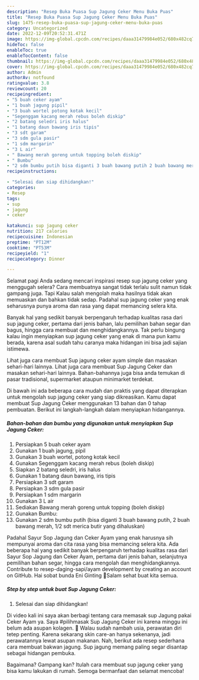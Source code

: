 ```yaml
---
description: "Resep Buka Puasa Sup Jagung Ceker Menu Buka Puas"
title: "Resep Buka Puasa Sup Jagung Ceker Menu Buka Puas"
slug: 1475-resep-buka-puasa-sup-jagung-ceker-menu-buka-puas
category: Uncategorized
date: 2022-12-09T20:52:31.471Z
image: https://img-global.cpcdn.com/recipes/daaa31479984e052/680x482cq70/sup-jagung-ceker-foto-resep-utama.jpg
hideToc: false
enableToc: true
enableTocContent: false
thumbnail: https://img-global.cpcdn.com/recipes/daaa31479984e052/680x482cq70/sup-jagung-ceker-foto-resep-utama.jpg
cover: https://img-global.cpcdn.com/recipes/daaa31479984e052/680x482cq70/sup-jagung-ceker-foto-resep-utama.jpg
author: Admin
authorAv: notfound
ratingvalue: 3.8
reviewcount: 20
recipeingredient:
- "5 buah ceker ayam"
- "1 buah jagung pipil"
- "3 buah wortel potong kotak kecil"
- "Segenggam kacang merah rebus boleh diskip"
- "2 batang seledri iris halus"
- "1 batang daun bawang iris tipis"
- "3 sdt garam"
- "3 sdm gula pasir"
- "1 sdm margarin"
- "3 L air"
- " Bawang merah goreng untuk topping boleh diskip"
- " Bumbu"
- "2 sdm bumbu putih bisa diganti 3 buah bawang putih 2 buah bawang merah 12 sdt merica butir yang dihaluskan"
recipeinstructions:

- "Selesai dan siap dihidangkan!"
categories:
- Resep
tags:
- sup
- jagung
- ceker

katakunci: sup jagung ceker 
nutrition: 217 calories
recipecuisine: Indonesian
preptime: "PT12M"
cooktime: "PT53M"
recipeyield: "1"
recipecategory: Dinner

---
```



Selamat pagi Anda sedang mencari inspirasi resep sup jagung ceker yang menggugah selera? Cara membuatnya sangat tidak terlalu sulit namun tidak gampang juga. Tapi Kalau salah mengolah maka hasilnya tidak akan memuaskan dan bahkan tidak sedap. Padahal sup jagung ceker yang enak seharusnya punya aroma dan rasa yang dapat memancing selera kita.


Banyak hal yang sedikit banyak berpengaruh terhadap kualitas rasa dari sup jagung ceker, pertama dari jenis bahan, lalu pemilihan bahan segar dan bagus, hingga cara membuat dan menghidangkannya. Tak perlu bingung kalau ingin menyiapkan sup jagung ceker yang enak di mana pun kamu berada, karena asal sudah tahu caranya maka hidangan ini bisa jadi sajian istimewa.

Lihat juga cara membuat Sup jagung ceker ayam simple dan masakan sehari-hari lainnya. Lihat juga cara membuat Sup Jagung Ceker dan masakan sehari-hari lainnya. Bahan-bahannya juga bisa anda temukan di pasar tradisional, supermarket ataupun minimarket terdekat.


Di bawah ini ada beberapa cara mudah dan praktis yang dapat diterapkan untuk mengolah sup jagung ceker yang siap dikreasikan. Kamu dapat membuat Sup Jagung Ceker menggunakan 13 bahan dan 0 tahap pembuatan. Berikut ini langkah-langkah dalam menyiapkan hidangannya.

<!--inarticleads1-->

##### Bahan-bahan dan bumbu yang digunakan untuk menyiapkan Sup Jagung Ceker:

1. Persiapkan 5 buah ceker ayam
1. Gunakan 1 buah jagung, pipil
1. Gunakan 3 buah wortel, potong kotak kecil
1. Gunakan Segenggam kacang merah rebus (boleh diskip)
1. Siapkan 2 batang seledri, iris halus
1. Gunakan 1 batang daun bawang, iris tipis
1. Persiapkan 3 sdt garam
1. Persiapkan 3 sdm gula pasir
1. Persiapkan 1 sdm margarin
1. Gunakan 3 L air
1. Sediakan  Bawang merah goreng untuk topping (boleh diskip)
1. Gunakan  Bumbu:
1. Gunakan 2 sdm bumbu putih (bisa diganti 3 buah bawang putih, 2 buah bawang merah, 1/2 sdt merica butir yang dihaluskan)


Padahal Sayur Sop Jagung dan Ceker Ayam yang enak harusnya sih mempunyai aroma dan cita rasa yang bisa memancing selera kita. Ada beberapa hal yang sedikit banyak berpengaruh terhadap kualitas rasa dari Sayur Sop Jagung dan Ceker Ayam, pertama dari jenis bahan, selanjutnya pemilihan bahan segar, hingga cara mengolah dan menghidangkannya. Contribute to resep-daging-sapi/ayam development by creating an account on GitHub. Hai sobat bunda Eni Ginting 🥰Salam sehat buat kita semua. 

<!--inarticleads2-->

##### Step by step untuk buat Sup Jagung Ceker:


1. Selesai dan siap dihidangkan!

Di video kali ini saya akan berbagi tentang cara memasak sup Jagung pakai Ceker Ayam ya. Saya #pilihmasak Sup Jagung Ceker ini karena minggu ini belum ada asupan kolagen. 🤭 Walau sudah nambah usia, perawatan diri tetep penting. Karena sekarang skin care-an hanya sekenanya, jadi perawatannya lewat asupan makanan. Nah, berikut ada resep sederhana cara membuat bakwan jagung. Sup jagung memang paling segar disantap sebagai hidangan pembuka. 

Bagaimana? Gampang kan? Itulah cara membuat sup jagung ceker yang bisa kamu lakukan di rumah. Semoga bermanfaat dan selamat mencoba!
